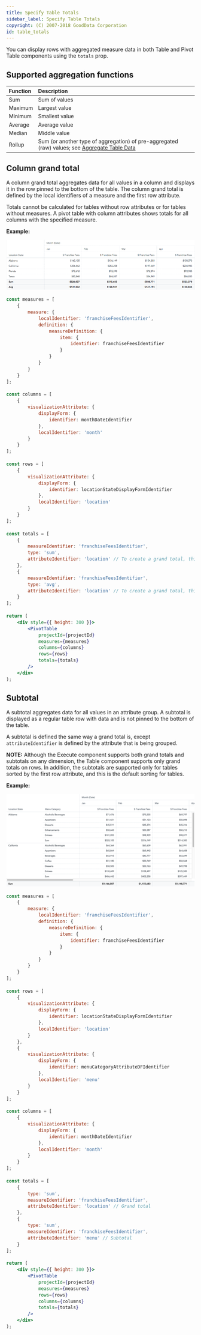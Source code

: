 ```yaml
---
title: Specify Table Totals
sidebar_label: Specify Table Totals
copyright: (C) 2007-2018 GoodData Corporation
id: table_totals
---
```


You can display rows with aggregated measure data in both Table and Pivot Table components using the `totals` prop.

## Supported aggregation functions

| Function | Description |
| :--- | :--- |
| Sum | Sum of values |
| Maximum | Largest value |
| Minimum | Smallest value |
| Average | Average value |
| Median | Middle value |
| Rollup | Sum (or another type of aggregation) of pre-aggregated (raw) values; see [Aggregate Table Data](https://help.gooddata.com/display/doc/Aggregate+Table+Data) |

<!-- TODO: BB-1694
> **NOTE:** Rollup total is not supported when an insight has [Measure value filters configured](measure_value_filter.md). The insight is not rendered in this case and error message is shown instead.  
-->

## Column grand total

A column grand total aggregates data for all values in a column and displays it in the row pinned to the bottom of the table. The column grand total is defined by the local identifiers of a measure and the first row attribute.

Totals cannot be calculated for tables without row attributes or for tables without measures. A pivot table with column attributes shows totals for all columns with the specified measure.

**Example:**

![Grand Totals for Columns](assets/pivot_table_totals.png)

```jsx
const measures = [
    {
        measure: {
            localIdentifier: 'franchiseFeesIdentifier',
            definition: {
                measureDefinition: {
                    item: {
                        identifier: franchiseFeesIdentifier
                    }
                }
            }
        }
    }
];

const columns = [
    {
        visualizationAttribute: {
            displayForm: {
                identifier: monthDateIdentifier
            },
            localIdentifier: 'month'
        }
    }
];

const rows = [
    {
        visualizationAttribute: {
            displayForm: {
                identifier: locationStateDisplayFormIdentifier
            },
            localIdentifier: 'location'
        }
    }
];

const totals = [
    {
        measureIdentifier: 'franchiseFeesIdentifier',
        type: 'sum',
        attributeIdentifier: 'location' // To create a grand total, this needs to be the localIdentifier of the FIRST row attribute.
    },
    {
        measureIdentifier: 'franchiseFeesIdentifier',
        type: 'avg',
        attributeIdentifier: 'location' // To create a grand total, this needs to be the localIdentifier of the FIRST row attribute.
    }
];

return (
    <div style={{ height: 300 }}>
        <PivotTable
            projectId={projectId}
            measures={measures}
            columns={columns}
            rows={rows}
            totals={totals}
        />
    </div>
);
```

## Subtotal

A subtotal aggregates data for all values in an attribute group. A subtotal is displayed as a regular table row with data and is not pinned to the bottom of the table.

A subtotal is defined the same way a grand total is, except `attributeIdentifier` is defined by the attribute that is being grouped.

**NOTE:** Although the Execute component supports both grand totals and subtotals on any dimension, the Table component supports only grand totals on rows. In addition, the subtotals are supported only for tables sorted by the first row attribute, and this is the default sorting for tables.

**Example:**

![Subtotals for Columns](assets/pivot_table_subtotals.png)

```jsx
const measures = [
    {
        measure: {
            localIdentifier: 'franchiseFeesIdentifier',
            definition: {
                measureDefinition: {
                    item: {
                        identifier: franchiseFeesIdentifier
                    }
                }
            }
        }
    }
];

const rows = [
    {
        visualizationAttribute: {
            displayForm: {
                identifier: locationStateDisplayFormIdentifier
            },
            localIdentifier: 'location'
        }
    },
    {
        visualizationAttribute: {
            displayForm: {
                identifier: menuCategoryAttributeDFIdentifier
            },
            localIdentifier: 'menu'
        }
    }
];

const columns = [
    {
        visualizationAttribute: {
            displayForm: {
                identifier: monthDateIdentifier
            },
            localIdentifier: 'month'
        }
    }
];

const totals = [
    {
        type: 'sum',
        measureIdentifier: 'franchiseFeesIdentifier',
        attributeIdentifier: 'location' // Grand total
    },
    {
        type: 'sum',
        measureIdentifier: 'franchiseFeesIdentifier',
        attributeIdentifier: 'menu' // Subtotal
    }
];

return (
    <div style={{ height: 300 }}>
        <PivotTable
            projectId={projectId}
            measures={measures}
            rows={rows}
            columns={columns}
            totals={totals}
        />
    </div>
);
```
